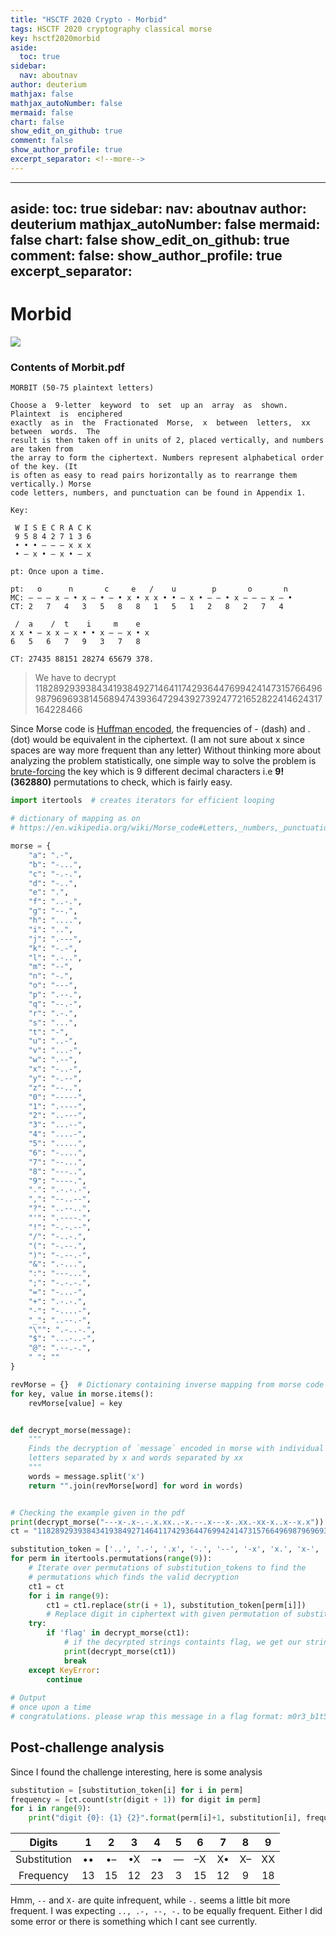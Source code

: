 ```yaml
---
title: "HSCTF 2020 Crypto - Morbid"
tags: HSCTF 2020 cryptography classical morse
key: hsctf2020morbid
aside:
  toc: true
sidebar:
  nav: aboutnav
author: deuterium
mathjax: false
mathjax_autoNumber: false
mermaid: false
chart: false
show_edit_on_github: true
comment: false
show_author_profile: true
excerpt_separator: <!--more-->
---
```


---
aside:
  toc: true
sidebar:
  nav: aboutnav
author: deuterium
mathjax_autoNumber: false
mermaid: false
chart: false
show_edit_on_github: true
comment: false:
show_author_profile: true
excerpt_separator: <!--more-->
---

# Morbid

![](Capture.PNG)

### Contents of Morbit.pdf
```
MORBIT (50-75 plaintext letters)

Choose a  9-letter  keyword  to  set  up an  array  as  shown.  Plaintext  is  enciphered
exactly  as in  the  Fractionated  Morse,  x  between  letters,  xx  between  words.  The
result is then taken off in units of 2, placed vertically, and numbers are taken from
the array to form the ciphertext. Numbers represent alphabetical order of the key. (It
is often as easy to read pairs horizontally as to rearrange them vertically.) Morse
code letters, numbers, and punctuation can be found in Appendix 1.

Key:

 W I S E C R A C K
 9 5 8 4 2 7 1 3 6
 • • • – – – x x x
 • – x • – x • – x

pt: Once upon a time.

pt:   o      n       c     e   /    u        p       o       n
MC: – – – x – • x – • – • x • x x • • – x • – – • x – – – x – •
CT: 2   7   4   3   5   8   8   1   5   1   2   8   2   7   4

 /  a    /  t    i     m    e
x x • – x x – x • • x – – x • x
6   5   6   7   9   3   7   8

CT: 27435 88151 28274 65679 378.
```

> We have to decrypt 118289293938434193849271464117429364476994241473157664969879696938145689474393647294392739247721652822414624317164228466

Since Morse code is [Huffman encoded](https://en.wikipedia.org/wiki/Huffman_coding), the frequencies of - (dash) and . (dot) would be equivalent in the ciphertext.
(I am not sure about x since spaces are way more frequent than any letter) 
Without thinking more about analyzing the problem statistically, one simple way to solve the problem is [brute-forcing](https://en.wikipedia.org/wiki/Brute-force_attack)
the key which is 9 different decimal characters i.e **9! (362880)** permutations to check, which is fairly easy.

```python
import itertools  # creates iterators for efficient looping

# dictionary of mapping as on
# https://en.wikipedia.org/wiki/Morse_code#Letters,_numbers,_punctuation,_prosigns_for_Morse_code_and_non-English_variants

morse = {
    "a": ".-",
    "b": "-...",
    "c": "-.-.",
    "d": "-..",
    "e": ".",
    "f": "..-.",
    "g": "--.",
    "h": "....",
    "i": "..",
    "j": ".---",
    "k": "-.-",
    "l": ".-..",
    "m": "--",
    "n": "-.",
    "o": "---",
    "p": ".--.",
    "q": "--.-",
    "r": ".-.",
    "s": "...",
    "t": "-",
    "u": "..-",
    "v": "...-",
    "w": ".--",
    "x": "-..-",
    "y": "-.--",
    "z": "--..",
    "0": "-----",
    "1": ".----",
    "2": "..---",
    "3": "...--",
    "4": "....-",
    "5": ".....",
    "6": "-....",
    "7": "--...",
    "8": "---..",
    "9": "----.",
    ".": ".-.-.-",
    ",": "--..--",
    "?": "..--..",
    "'": ".----.",
    "!": "-.-.--",
    "/": "-..-.",
    "(": "-.--.",
    ")": "-.--.-",
    "&": ".-...",
    ":": "---...",
    ";": "-.-.-.",
    "=": "-...-",
    "+": ".-.-.",
    "-": "-....-",
    "_": "..--.-",
    "\"": ".-..-.",
    "$": "...-..-",
    "@": ".--.-.",
    " ": ""
}

revMorse = {}  # Dictionary containing inverse mapping from morse code to its corresponding encoded character
for key, value in morse.items():
    revMorse[value] = key


def decrypt_morse(message):
    """
    Finds the decryption of `message` encoded in morse with individual
    letters separated by x and words separated by xx
    """
    words = message.split('x')
    return "".join(revMorse[word] for word in words)


# Checking the example given in the pdf
print(decrypt_morse("---x-.x-.-.x.xx..-x.--.x---x-.xx.-xx-x..x--x.x"))
ct = "118289293938434193849271464117429364476994241473157664969879696938145689474393647294392739247721652822414624317164228466"

substitution_token = ['..', '.-', '.x', '-.', '--', '-x', 'x.', 'x-', 'xx']
for perm in itertools.permutations(range(9)):
    # Iterate over permutations of substitution_tokens to find the
    # permutations which finds the valid decryption
    ct1 = ct
    for i in range(9):
        ct1 = ct1.replace(str(i + 1), substitution_token[perm[i]])
        # Replace digit in ciphertext with given permutation of substitutions
    try:
        if 'flag' in decrypt_morse(ct1):
            # if the decyrpted strings containts flag, we get our string
            print(decrypt_morse(ct1))
            break
    except KeyError:
        continue
        
# Output
# once upon a time
# congratulations. please wrap this message in a flag format: m0r3_b1t5
```

## Post-challenge analysis
Since I found the challenge interesting, here is some analysis

```python
substitution = [substitution_token[i] for i in perm]
frequency = [ct.count(str(digit + 1)) for digit in perm]
for i in range(9):
    print("digit {0}: {1} {2}".format(perm[i]+1, substitution[i], frequency[i]))
```

| Digits | 1  | 2  | 3 | 4 | 5 | 6 | 7 | 8 | 9 |
| :--: | :--: | :--: | :--: | :--: | :--: | :--: | :--: | :--: | :--: |
| Substitution | •• | •– | •X | –•  | –– | –X  | X• | X– | XX |
| Frequency |13| 15| 12| 23| 3 | 15| 12| 9| 18 |

Hmm, 
`--` and `X-` are quite infrequent, while `-.` seems a little bit more frequent. I was expecting `.., .-, --, -.` to be equally frequent. Either I did some error or there is something which I cant see currently. 
